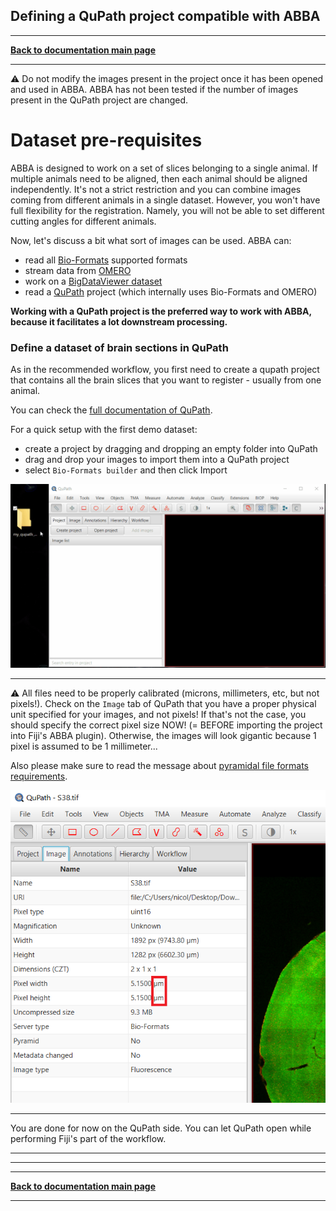 ## Defining a QuPath project compatible with ABBA

-----
[**Back to documentation main page**](index.md)

-----


:warning: Do not modify the images present in the project once it has been opened and used in ABBA. ABBA has not been tested if the number of images present in the QuPath project are changed.


# Dataset pre-requisites

ABBA is designed to work on a set of slices belonging to a single animal. If multiple animals need to be aligned, then each animal should be aligned independently. It's not a strict restriction and you can combine images coming from different animals in a single dataset. However, you won't have full flexibility for the registration. Namely, you will not be able to set different cutting angles for different animals.

Now, let's discuss a bit what sort of images can be used. ABBA can:
- read all [Bio-Formats](https://bio-formats.readthedocs.io/en/latest/supported-formats.html) supported formats
- stream data from [OMERO](https://www.openmicroscopy.org/omero/)
- work on a [BigDataViewer dataset](https://www.openmicroscopy.org/omero/)
- read a [QuPath](https://qupath.github.io/) project (which internally uses Bio-Formats and OMERO)

**Working with a QuPath project is the preferred way to work with ABBA, because it facilitates a lot downstream processing.**

### Define a dataset of brain sections in QuPath 

As in the recommended workflow, you first need to create a qupath project that contains all the brain slices that you want to register - usually from one animal.

You can check the [full documentation of QuPath](https://qupath.readthedocs.io/en/latest/).

For a quick setup with the first demo dataset:
* create a project by dragging and dropping an empty folder into QuPath
* drag and drop your images to import them into a QuPath project
* select `Bio-Formats builder` and then click Import

![creating a project with slices in QuPath](assets/gif/qupath_create_project.gif)

---

:warning: All files need to be properly calibrated (microns, millimeters, etc, but not pixels!). Check on the `Image` tab of QuPath that you have a proper physical unit specified for your images, and not pixels! If that's not the case, you should specify the correct pixel size NOW! (= BEFORE importing the project into Fiji's ABBA plugin). Otherwise, the images will look gigantic because 1 pixel is assumed to be 1 millimeter...

Also please make sure to read the message about [pyramidal file formats requirements](dataset_prerequisite.md#2-ideally-multi-resolution--bio-formats-supported--).

![image calibration in QuPath](assets/img/qupath_image_calibration.png)

---

You are done for now on the QuPath side. You can let QuPath open while performing Fiji's part of the workflow.

---


---

-----
[**Back to documentation main page**](index.md)

-----
